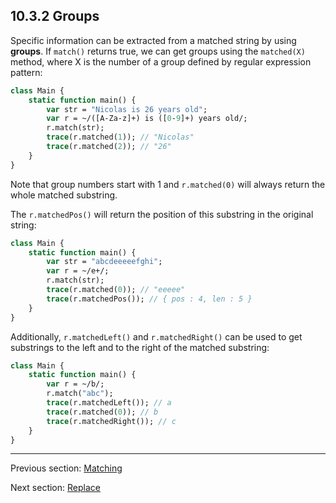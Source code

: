 ## 10.3.2 Groups

Specific information can be extracted from a matched string by using **groups**. If `match()` returns true, we can get groups using the `matched(X)` method, where X is the number of a group defined by regular expression pattern:

```haxe
class Main {
    static function main() {
        var str = "Nicolas is 26 years old";
        var r = ~/([A-Za-z]+) is ([0-9]+) years old/;
        r.match(str);
        trace(r.matched(1)); // "Nicolas"
        trace(r.matched(2)); // "26"
    }
}

```

Note that group numbers start with 1 and `r.matched(0)` will always return the whole matched substring.

The `r.matchedPos()` will return the position of this substring in the original string:

```haxe
class Main {
    static function main() {
        var str = "abcdeeeeefghi";
        var r = ~/e+/;
        r.match(str);
        trace(r.matched(0)); // "eeeee"
        trace(r.matchedPos()); // { pos : 4, len : 5 }
    }
}

```

Additionally, `r.matchedLeft()` and `r.matchedRight()` can be used to get substrings to the left and to the right of the matched substring:

```haxe
class Main {
    static function main() {
        var r = ~/b/;
        r.match("abc");
        trace(r.matchedLeft()); // a
        trace(r.matched(0)); // b
        trace(r.matchedRight()); // c
    }
}

```

---

Previous section: [Matching](std-regex-match.md)

Next section: [Replace](std-regex-replace.md)